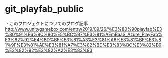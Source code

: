 # git_playfab_public

・このプロジェクトについてのブログ記事
http://www.unitygamebox.com/entry/2019/09/26/%E3%80%90playfab%E3%80%91%E6%9C%80%E5%BC%B7%E3%81%AEmBaaS_Azure_PlayFab%E3%82%92%E4%BD%BF%E3%81%A3%E3%81%A6%E3%81%BF%E3%81%9F%E3%81%AE%E3%81%A7%E3%82%BD%E3%83%BC%E3%82%B9%E3%82%92%E3%82%A2%E3%83%83
